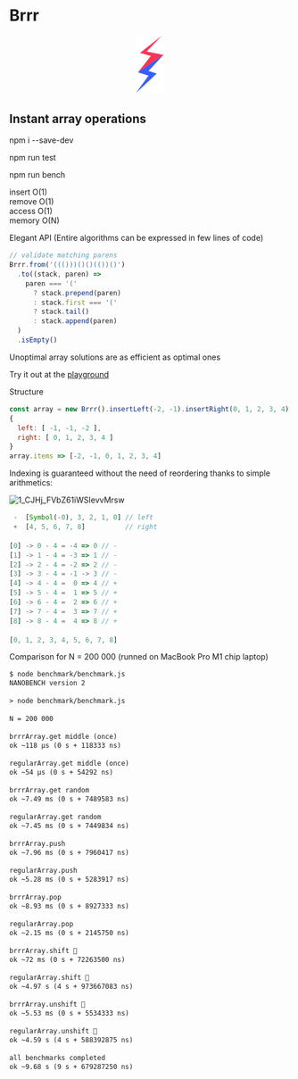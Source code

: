 # Brrr

<p align="center">
<img width="50" src="./playground/assets/images/logo.svg"/>
</p>

## Instant array operations

npm i --save-dev

npm run test

npm run bench

insert O(1)  
remove O(1)  
access O(1)  
memory O(N)

Elegant API (Entire algorithms can be expressed in few lines of code)

```js
// validate matching parens
Brrr.from('((()))()()(())()')
  .to((stack, paren) =>
    paren === '('
      ? stack.prepend(paren)
      : stack.first === '('
      ? stack.tail()
      : stack.append(paren)
  )
  .isEmpty()
```

Unoptimal array solutions are as efficient as optimal ones

Try it out at the [playground](https://at-290690.github.io/YavaScript/?g=AT-290690/675b2c3d986aca3fd04bf64daa66b631/raw/afe22cebc8c90170c0fa52dc92dfe1105f40b613/BitzArray.js)

Structure

```js
const array = new Brrr().insertLeft(-2, -1).insertRight(0, 1, 2, 3, 4);
{
  left: [ -1, -1, -2 ],
  right: [ 0, 1, 2, 3, 4 ]
}
array.items => [-2, -1, 0, 1, 2, 3, 4]
```

Indexing is guaranteed without the need of reordering thanks to simple arithmetics:

![1_CJHj_FVbZ61iWSIevvMrsw](https://user-images.githubusercontent.com/88512646/189848001-5274f5bf-200d-46e3-80df-25c5718bfc4a.gif)

```js
 -  [Symbol(-0), 3, 2, 1, 0] // left
 +  [4, 5, 6, 7, 8]          // right

[0] -> 0 - 4 = -4 => 0 // -
[1] -> 1 - 4 = -3 => 1 // -
[2] -> 2 - 4 = -2 => 2 // -
[3] -> 3 - 4 = -1 -> 3 // -
[4] -> 4 - 4 =  0 => 4 // +
[5] -> 5 - 4 =  1 => 5 // +
[6] -> 6 - 4 =  2 => 6 // +
[7] -> 7 - 4 =  3 => 7 // +
[8] -> 8 - 4 =  4 => 8 // +

[0, 1, 2, 3, 4, 5, 6, 7, 8]
```

Comparison for N = 200 000 (runned on MacBook Pro M1 chip laptop)

```
$ node benchmark/benchmark.js
NANOBENCH version 2

> node benchmark/benchmark.js

N = 200 000

brrrArray.get middle (once)
ok ~118 μs (0 s + 118333 ns)

regularArray.get middle (once)
ok ~54 μs (0 s + 54292 ns)

brrrArray.get random
ok ~7.49 ms (0 s + 7489583 ns)

regularArray.get random
ok ~7.45 ms (0 s + 7449834 ns)

brrrArray.push
ok ~7.96 ms (0 s + 7960417 ns)

regularArray.push
ok ~5.28 ms (0 s + 5283917 ns)

brrrArray.pop
ok ~8.93 ms (0 s + 8927333 ns)

regularArray.pop
ok ~2.15 ms (0 s + 2145750 ns)

brrrArray.shift 🚀
ok ~72 ms (0 s + 72263500 ns)

regularArray.shift 🐌
ok ~4.97 s (4 s + 973667083 ns)

brrrArray.unshift 🚀
ok ~5.53 ms (0 s + 5534333 ns)

regularArray.unshift 🐌
ok ~4.59 s (4 s + 588392875 ns)

all benchmarks completed
ok ~9.68 s (9 s + 679287250 ns)
```
